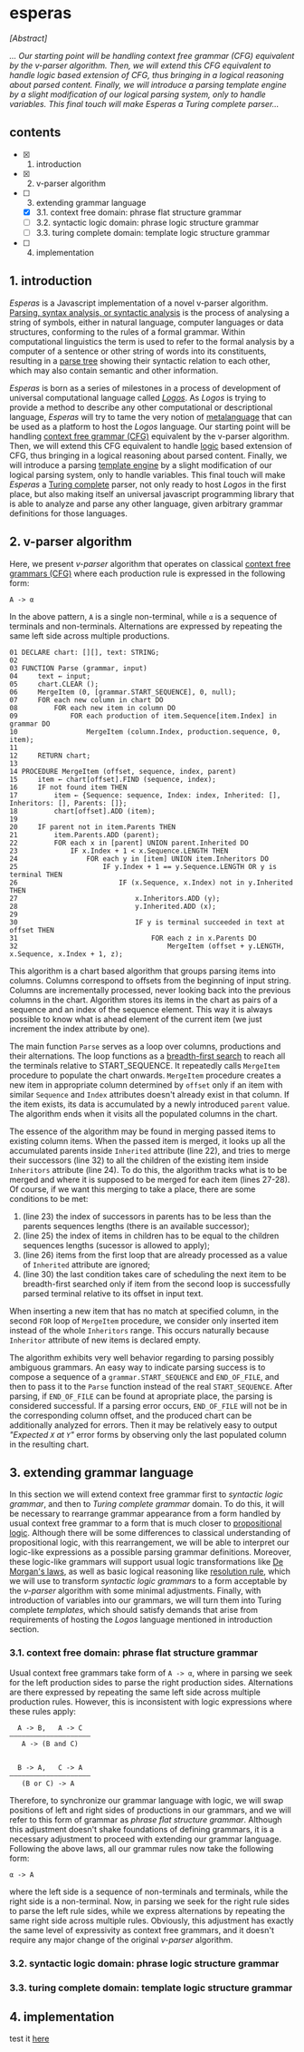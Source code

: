 # esperas

*[Abstract]*  

*... Our starting point will be handling context free grammar (CFG) equivalent by the v-parser algorithm. Then, we will extend this CFG equivalent to handle logic based extension of CFG, thus bringing in a logical reasoning about parsed content. Finally, we will introduce a parsing template engine by a slight modification of our logical parsing system, only to handle variables. This final touch will make Esperas a Turing complete parser...*

## contents
- [x] 1. introduction  
- [x] 2. v-parser algorithm  
- [ ] 3. extending grammar language  
    - [x] 3.1. context free domain: phrase flat structure grammar  
    - [ ] 3.2. syntactic logic domain: phrase logic structure grammar  
    - [ ] 3.3. turing complete domain: template logic structure grammar  
- [ ] 4. implementation  

## 1. introduction

*Esperas* is a Javascript implementation of a novel v-parser algorithm. [Parsing, syntax analysis, or syntactic analysis](https://en.wikipedia.org/wiki/Parsing) is the process of analysing a string of symbols, either in natural language, computer languages or data structures, conforming to the rules of a formal grammar. Within computational linguistics the term is used to refer to the formal analysis by a computer of a sentence or other string of words into its constituents, resulting in a [parse tree](https://en.wikipedia.org/wiki/Parse_tree) showing their syntactic relation to each other, which may also contain semantic and other information.

*Esperas* is born as a series of milestones in a process of development of universal computational language called [*Logos*](https://github.com/e-teoria/Logos). As *Logos* is trying to provide a method to describe any other computational or descriptional language, *Esperas* will try to tame the very notion of [metalanguage](https://en.wikipedia.org/wiki/Metalanguage) that can be used as a platform to host the *Logos* language. Our starting point will be handling [context free grammar (CFG)](https://en.wikipedia.org/wiki/Context-free_grammar) equivalent by the v-parser algorithm. Then, we will extend this CFG equivalent to handle [logic](https://en.wikipedia.org/wiki/Logic) based extension of CFG, thus bringing in a logical reasoning about parsed content. Finally, we will introduce a parsing [template engine](https://en.wikipedia.org/wiki/Template_processor#Template_engine_2) by a slight modification of our logical parsing system, only to handle variables. This final touch will make *Esperas* a [Turing complete](https://en.wikipedia.org/wiki/Turing_completeness) parser, not only ready to host *Logos* in the first place, but also making itself an universal javascript programming library that is able to analyze and parse any other language, given arbitrary grammar definitions for those languages.

## 2. v-parser algorithm

Here, we present *v-parser* algorithm that operates on classical [context free grammars (CFG)](https://en.wikipedia.org/wiki/Context-free_grammar) where each production rule is expressed in the following form:

    A -> α

In the above pattern, `A` is a single non-terminal, while `α` is a sequence of terminals and non-terminals. Alternations are expressed by repeating the same left side across multiple productions.

    01 DECLARE chart: [][], text: STRING;
    02 
    03 FUNCTION Parse (grammar, input)
    04     text ← input;
    05     chart.CLEAR ();
    06     MergeItem (0, [grammar.START_SEQUENCE], 0, null);
    07     FOR each new column in chart DO
    08         FOR each new item in column DO
    09             FOR each production of item.Sequence[item.Index] in grammar DO
    10                 MergeItem (column.Index, production.sequence, 0, item);
    11 
    12     RETURN chart;
    13 
    14 PROCEDURE MergeItem (offset, sequence, index, parent)
    15     item ← chart[offset].FIND (sequence, index);
    16     IF not found item THEN
    17         item ← {Sequence: sequence, Index: index, Inherited: [], Inheritors: [], Parents: []};
    18         chart[offset].ADD (item);
    19 
    20     IF parent not in item.Parents THEN
    21         item.Parents.ADD (parent);
    22         FOR each x in [parent] UNION parent.Inherited DO
    23             IF x.Index + 1 < x.Sequence.LENGTH THEN
    24                 FOR each y in [item] UNION item.Inheritors DO
    25                     IF y.Index + 1 == y.Sequence.LENGTH OR y is terminal THEN
    26                         IF (x.Sequence, x.Index) not in y.Inherited THEN
    27                             x.Inheritors.ADD (y);
    28                             y.Inherited.ADD (x);
    29                             
    30                             IF y is terminal succeeded in text at offset THEN
    31                                 FOR each z in x.Parents DO
    32                                     MergeItem (offset + y.LENGTH, x.Sequence, x.Index + 1, z);

This algorithm is a chart based algorithm that groups parsing items into columns. Columns correspond to offsets from the beginning of input string. Columns are incrementally processed, never looking back into the previous columns in the chart. Algorithm stores its items in the chart as pairs of a sequence and an index of the sequence element. This way it is always possible to know what is ahead element of the current item (we just increment the index attribute by one).

The main function `Parse` serves as a loop over columns, productions and their alternations. The loop functions as a [breadth-first search](https://en.wikipedia.org/wiki/Breadth-first_search) to reach all the terminals relative to START_SEQUENCE. It repeatedly calls `MergeItem` procedure to populate the chart onwards. `MergeItem` procedure creates a new item in appropriate column determined by `offset` only if an item with similar `Sequence` and `Index` attributes doesn't already exist in that column. If the item exists, its data is accumulated by a newly introduced `parent` value. The algorithm ends when it visits all the populated columns in the chart.

The essence of the algorithm may be found in merging passed items to existing column items. When the passed item is merged, it looks up all the accumulated parents inside `Inherited` attribute (line 22), and tries to merge their successors (line 32) to all the children of the existing item inside `Inheritors` attribute (line 24). To do this, the algorithm tracks what is to be merged and where it is supposed to be merged for each item (lines 27-28). Of course, if we want this merging to take a place, there are some conditions to be met:

1. (line 23) the index of successors in parents has to be less than the parents sequences lengths (there is an available successor);
2. (line 25) the index of items in children has to be equal to the children sequences lengths (sucessor is allowed to apply);
3. (line 26) items from the first loop that are already processed as a value of `Inherited` attribute are ignored;
4. (line 30) the last condition takes care of scheduling the next item to be breadth-first searched only if item from the second loop is successfully parsed terminal relative to its offset in input text.

When inserting a new item that has no match at specified column, in the second `FOR` loop of `MergeItem` procedure, we consider only inserted item instead of the whole `Inheritors` range. This occurs naturally because `Inheritor` attribute of new items is declared empty.

The algorithm exhibits very well behavior regarding to parsing possibly ambiguous grammars. An easy way to indicate parsing success is to compose a sequence of a `grammar.START_SEQUENCE` and `END_OF_FILE`, and then to pass it to the `Parse` function instead of the real `START_SEQUENCE`. After parsing, if `END_OF_FILE` can be found at apropriate place, the parsing is considered successful. If a parsing error occurs, `END_OF_FILE` will not be in the corresponding column offset, and the produced chart can be additionally analyzed for errors. Then it may be relatively easy to output *"Expected `X` at `Y`"* error forms by observing only the last populated column in the resulting chart.

## 3. extending grammar language

In this section we will extend context free grammar first to *syntactic logic grammar*, and then to *Turing complete grammar* domain. To do this, it will be necessary to rearrange grammar appearance from a form handled by usual context free grammar to a form that is much closer to [propositional logic](https://en.wikipedia.org/wiki/Propositional_calculus). Although there will be some differences to classical understanding of propositional logic, with this rearrangement, we will be able to interpret our logic-like expressions as a possible parsing grammar definitions. Moreover, these logic-like grammars will support usual logic transformations like [De Morgan's laws](https://en.wikipedia.org/wiki/De_Morgan%27s_laws), as well as basic logical reasoning like [resolution rule](https://en.wikipedia.org/wiki/Resolution_(logic)), which we will use to transform *syntactic logic grammars* to a form acceptable by the *v-parser* algorithm with some minimal adjustments. Finally, with introduction of variables into our grammars, we will turn them into Turing complete *templates*, which should satisfy demands that arise from requirements of hosting the *Logos* language mentioned in introduction section. 

### 3.1. context free domain: phrase flat structure grammar

Usual context free grammars take form of `A -> α`, where in parsing we seek for the left production sides to parse the right production sides. Alternations are there expressed by repeating the same left side across multiple production rules. However, this is inconsistent with logic expressions where these rules apply:

      A -> B,   A -> C
    ————————————————————
       A -> (B and C)


      B -> A,   C -> A
    ————————————————————
       (B or C) -> A

Therefore, to synchronize our grammar language with logic, we will swap positions of left and right sides of productions in our grammars, and we will refer to this form of grammar as *phrase flat structure grammar*. Although this adjustment doesn't shake foundations of defining grammars, it is a necessary adjustment to proceed with extending our grammar language. Following the above laws, all our grammar rules now take the following form:

    α -> A
    
where the left side is a sequence of non-terminals and terminals, while the right side is a non-terminal. Now, in parsing we seek for the right rule sides to parse the left rule sides, while we express alternations by repeating the same right side across multiple rules. Obviously, this adjustment has exactly the same level of expressivity as context free grammars, and it doesn't require any major change of the original *v-parser* algorithm.

### 3.2. syntactic logic domain: phrase logic structure grammar
### 3.3. turing complete domain: template logic structure grammar

## 4. implementation
test it [here](https://e-teoria.github.io/Esperas/test)

